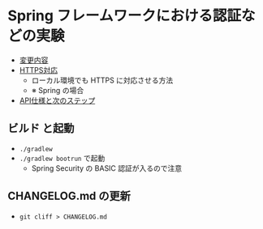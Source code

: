 # Spring フレームワークにおける認証などの実験

- [変更内容](./CHANGELOG.md)
- [HTTPS対応](./docs/mkcert.md)
    - ローカル環境でも HTTPS に対応させる方法
    - ※ Spring の場合
- [API仕様と次のステップ](./docs/api_usage.md)

## ビルド と起動

- `./gradlew`
- `./gradlew bootrun` で起動
    - Spring Security の BASIC 認証が入るので注意

## CHANGELOG.md の更新

- `git cliff > CHANGELOG.md`

